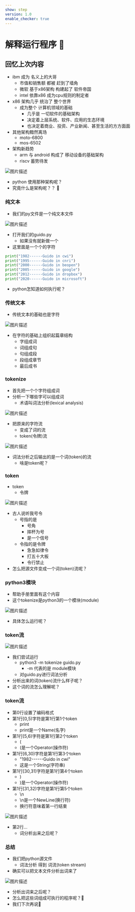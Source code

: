```yaml
---
show: step
version: 1.0
enable_checker: true
---
```


# 解释运行程序 🥊

## 回忆上次内容

- ibm 成为 名义上的大哥
	- 市值和销售额 都被 赶到了墙角
	- 微软 基于x86架构 构建起了 软件帝国
	- intel 依靠x86 成为cpu规则的制定者
- x86 架构几乎 统治了 整个世界
	- 成为整个 计算机领域的基础
		- 几乎是 一切软件的基础架构
		- 决定着上层系统、软件、应用的生态环境
		- 也决定着商业、投资、产业新闻、甚至生活的方方面面
- 其他架构黯然离场
	- moto-6800
	- mos-6502
- 架构新趋势
	- arm 与 android 构成了 移动设备的基础架构
	- riscv 蓄势待发

![图片描述](https://doc.shiyanlou.com/courses/uid1190679-20230214-1676336406945)

- python 使用那种架构呢？
- 究竟什么是架构呢？？ 🤔

### 纯文本

- 我们的py文件是一个纯文本文件

![图片描述](https://doc.shiyanlou.com/courses/uid1190679-20220916-1663323775469)

- 打开我们的guido.py
	- 如果没有就新做一个
- 这里面是一个个的字符

```python
print("1982------Guido in cwi")
print("1995------Guido in cnri")
print("2000------Guido in beopen")
print("2005------Guido in google")
print("2012------Guido in dropbox")
print("2020------Guido in microsoft")
```

- python怎知道如何执行呢？

### 传统文本

- 传统文本的基础也是字符

![图片描述](https://doc.shiyanlou.com/courses/uid1190679-20220916-1663324389558)

- 在字符的基础上组织起篇章结构
	- 字组成词
	- 词组成句
	- 句组成段
	- 段组成章节
	- 最后成书

### tokenize

- 首先把一个个字符组成词
- 分析一下哪些字可以组成词
	- 术语叫词法分析(lexical analysis)

![图片描述](https://doc.shiyanlou.com/courses/uid1190679-20220727-1658908548205)

- 把原来的字符流
	- 变成了词的流
	- token(令牌)流

![图片描述](https://doc.shiyanlou.com/courses/uid1190679-20220727-1658908295275)

- 词法分析之后输出的是一个词(token)的流
	- 啥是token呢？

### token

- token
	- 令牌

![图片描述](https://doc.shiyanlou.com/courses/uid1190679-20220727-1658907723283)

- 古人说听我号令
	- 号指的是
		- 号角
		- 摔杯为号
		- 是一个信号
	- 令指的是令牌
		- 急急如律令
		- 打五十大板
		- 令行禁止
- 怎么把源文件变成一个词(token)流呢？

### python3模块

- 帮助手册里面有这个内容
- 这个tokenize是python3的一个模块(module)

![图片描述](https://doc.shiyanlou.com/courses/uid1190679-20220727-1658924349323)

- 具体怎么运行呢？

### token流

![图片描述](https://doc.shiyanlou.com/courses/uid1190679-20220727-1658906135736)

- 我们尝试运行
	- python3 -m tokenize guido.py
		- -m 代表的是 module模块
	- 对guido.py进行词法分析
- 分析出来的词(token)流什么样子呢？
- 这个词的流怎么理解呢？

### token流

- 第0行设置了编码格式
- 第1行[0,5)字符是第1行第1个token
	- print
	- print是一个Name(名字) 
- 第1行[5,6)字符是第1行第2个token
	- (
	- (是一个Operator(操作符) 
- 第1行[6,30)字符是第1行第3个token
	- "1982------Guido in cwi"
	- 这是一个String(字符串) 
- 第1行[30,31)字符是第1行第4个token
	- )
	- )是一个Operator(操作符) 
- 第1行[31,32)字符是第1行第5个token
	- \n
	- \n是一个NewLine(换行符)
	- 换行符意味着第一行结束

![图片描述](https://doc.shiyanlou.com/courses/uid1190679-20220728-1658969636778)

- 第2行...
	- 词分析出来之后呢？


### 总结

- 我们把python源文件
	- 词法分析 得到 词流(token stream)
- 确实可以把文本文件分析出词来了 

![图片描述](https://doc.shiyanlou.com/courses/uid1190679-20220727-1658908295275)

- 分析出词来之后呢？
- 怎么把这些词组成可执行的程序呢？🤔
- 我们下次再说👋
 
